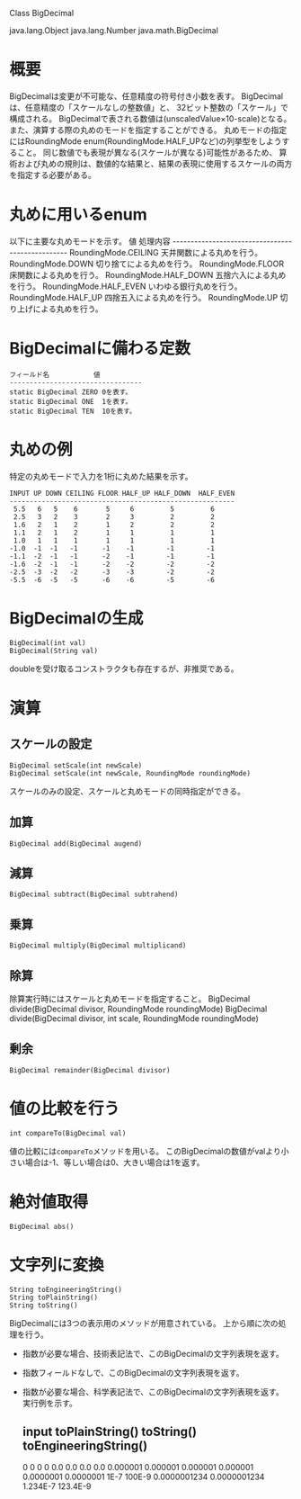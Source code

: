 Class BigDecimal

java.lang.Object
  java.lang.Number
    java.math.BigDecimal

# 概要
BigDecimalは変更が不可能な、任意精度の符号付き小数を表す。
BigDecimalは、任意精度の「スケールなしの整数値」と、
32ビット整数の「スケール」で構成される。
BigDecimalで表される数値は(unscaledValue×10-scale)となる。
また、演算する際の丸めのモードを指定することができる。
丸めモードの指定にはRoundingMode enum(RoundingMode.HALF_UPなど)の列挙型をしようすること。
同じ数値でも表現が異なる(スケールが異なる)可能性があるため、
算術および丸めの規則は、数値的な結果と、結果の表現に使用するスケールの両方を指定する必要がある。

# 丸めに用いるenum
以下に主要な丸めモードを示す。
    値                     処理内容
    -------------------------------------------------
    RoundingMode.CEILING   天井関数による丸めを行う。
    RoundingMode.DOWN      切り捨てによる丸めを行う。
    RoundingMode.FLOOR     床関数による丸めを行う。
    RoundingMode.HALF_DOWN 五捨六入による丸めを行う。
    RoundingMode.HALF_EVEN いわゆる銀行丸めを行う。
    RoundingMode.HALF_UP   四捨五入による丸めを行う。
    RoundingMode.UP        切り上げによる丸めを行う。

# BigDecimalに備わる定数
    フィールド名           値
    ---------------------------------
    static BigDecimal ZERO 0を表す。
    static BigDecimal ONE  1を表す。
    static BigDecimal TEN  10を表す。

# 丸めの例
特定の丸めモードで入力を1桁に丸めた結果を示す。

    INPUT UP DOWN CEILING FLOOR HALF_UP HALF_DOWN  HALF_EVEN
    --------------------------------------------------------
     5.5   6   5    6       5     6         5         6
     2.5   3   2    3       2     3         2         2
     1.6   2   1    2       1     2         2         2
     1.1   2   1    2       1     1         1         1
     1.0   1   1    1       1     1         1         1
    -1.0  -1  -1   -1      -1    -1        -1        -1
    -1.1  -2  -1   -1      -2    -1        -1        -1
    -1.6  -2  -1   -1      -2    -2        -2        -2
    -2.5  -3  -2   -2      -3    -3        -2        -2
    -5.5  -6  -5   -5      -6    -6        -5        -6
 
# BigDecimalの生成
    BigDecimal(int val)
    BigDecimal(String val)
doubleを受け取るコンストラクタも存在するが、非推奨である。

# 演算
## スケールの設定
    BigDecimal setScale(int newScale)
    BigDecimal setScale(int newScale, RoundingMode roundingMode)
スケールのみの設定、スケールと丸めモードの同時指定ができる。
## 加算
    BigDecimal add(BigDecimal augend)
## 減算
    BigDecimal subtract(BigDecimal subtrahend)
## 乗算
    BigDecimal multiply(BigDecimal multiplicand)
## 除算
除算実行時にはスケールと丸めモードを指定すること。
    BigDecimal divide(BigDecimal divisor, RoundingMode roundingMode)
    BigDecimal divide(BigDecimal divisor, int scale, RoundingMode roundingMode)  
## 剰余
    BigDecimal remainder(BigDecimal divisor)

# 値の比較を行う
    int compareTo(BigDecimal val)
値の比較には`compareTo`メソッドを用いる。
このBigDecimalの数値がvalより小さい場合は-1、等しい場合は0、大きい場合は1を返す。

# 絶対値取得
    BigDecimal abs()

# 文字列に変換
    String toEngineeringString()
    String toPlainString()
    String toString()
BigDecimalには3つの表示用のメソッドが用意されている。
上から順に次の処理を行う。
- 指数が必要な場合、技術表記法で、このBigDecimalの文字列表現を返す。
- 指数フィールドなしで、このBigDecimalの文字列表現を返す。
- 指数が必要な場合、科学表記法で、このBigDecimalの文字列表現を返す。
実行例を示す。

    input       toPlainString()  toString()  toEngineeringString()
    --------------------------------------------------------------
    0                 0             0                0
    0.0               0.0           0.0              0.0
    0.000001          0.000001      0.000001         0.000001
    0.0000001         0.0000001     1E-7           100E-9
    0.0000001234      0.0000001234  1.234E-7       123.4E-9
